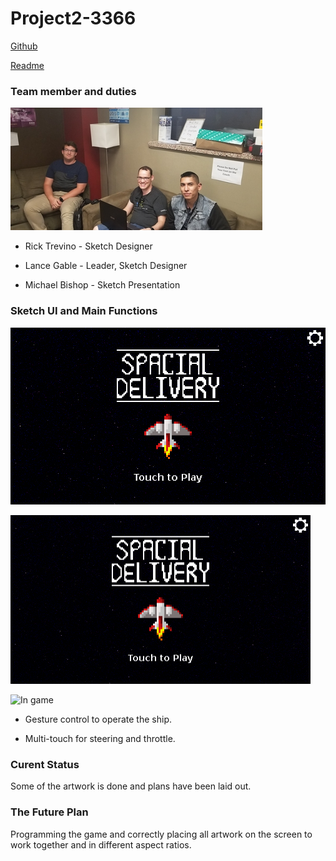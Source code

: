 # Project2-3366

[Github](https://github.com/The-Fireplace/P2.14)

[Readme](https://the-fireplace.github.io/P2.14)

### Team member and duties

![Group Photo](https://raw.githubusercontent.com/The-Fireplace/P2.14/master/resources/group_photo.png)

- Rick Trevino - Sketch Designer

- Lance Gable - Leader, Sketch Designer

- Michael Bishop - Sketch Presentation 

### Sketch UI and Main Functions

![Main Menu](https://raw.githubusercontent.com/The-Fireplace/P2.14/master/resources/menu%20sketch.png)

<img src="https://raw.githubusercontent.com/The-Fireplace/P2.14/master/resources/menu%20sketch.png" alt="Main Menu" width="480"/>

![In game]()

- Gesture control to operate the ship.

- Multi-touch for steering and throttle.

### Curent Status

Some of the artwork is done and plans have been laid out.

### The Future Plan

Programming the game and correctly placing all artwork on the screen to work together and in different aspect ratios.